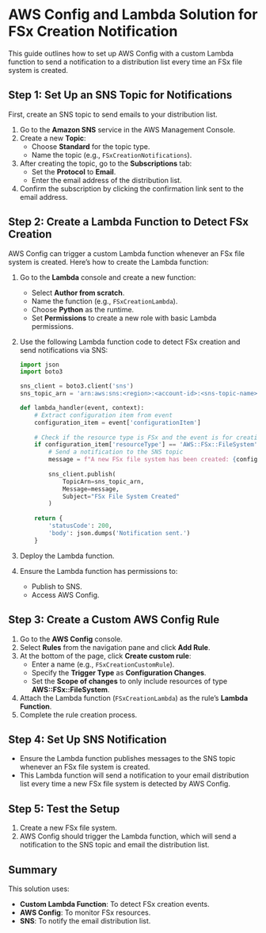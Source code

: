 
# AWS Config and Lambda Solution for FSx Creation Notification

This guide outlines how to set up AWS Config with a custom Lambda function to send a notification to a distribution list every time an FSx file system is created.

## Step 1: Set Up an SNS Topic for Notifications
First, create an SNS topic to send emails to your distribution list.

1. Go to the **Amazon SNS** service in the AWS Management Console.
2. Create a new **Topic**:
    - Choose **Standard** for the topic type.
    - Name the topic (e.g., `FSxCreationNotifications`).
3. After creating the topic, go to the **Subscriptions** tab:
    - Set the **Protocol** to **Email**.
    - Enter the email address of the distribution list.
4. Confirm the subscription by clicking the confirmation link sent to the email address.

## Step 2: Create a Lambda Function to Detect FSx Creation
AWS Config can trigger a custom Lambda function whenever an FSx file system is created. Here’s how to create the Lambda function:

1. Go to the **Lambda** console and create a new function:
    - Select **Author from scratch**.
    - Name the function (e.g., `FSxCreationLambda`).
    - Choose **Python** as the runtime.
    - Set **Permissions** to create a new role with basic Lambda permissions.
    
2. Use the following Lambda function code to detect FSx creation and send notifications via SNS:

    ```python
    import json
    import boto3

    sns_client = boto3.client('sns')
    sns_topic_arn = 'arn:aws:sns:<region>:<account-id>:<sns-topic-name>'  # Replace with your SNS topic ARN

    def lambda_handler(event, context):
        # Extract configuration item from event
        configuration_item = event['configurationItem']
        
        # Check if the resource type is FSx and the event is for creation
        if configuration_item['resourceType'] == 'AWS::FSx::FileSystem' and configuration_item['configurationItemStatus'] == 'ResourceDiscovered':
            # Send a notification to the SNS topic
            message = f"A new FSx file system has been created: {configuration_item['resourceId']}"
            
            sns_client.publish(
                TopicArn=sns_topic_arn,
                Message=message,
                Subject="FSx File System Created"
            )
            
        return {
            'statusCode': 200,
            'body': json.dumps('Notification sent.')
        }
    ```

3. Deploy the Lambda function.

4. Ensure the Lambda function has permissions to:
   - Publish to SNS.
   - Access AWS Config.

## Step 3: Create a Custom AWS Config Rule
1. Go to the **AWS Config** console.
2. Select **Rules** from the navigation pane and click **Add Rule**.
3. At the bottom of the page, click **Create custom rule**:
    - Enter a name (e.g., `FSxCreationCustomRule`).
    - Specify the **Trigger Type** as **Configuration Changes**.
    - Set the **Scope of changes** to only include resources of type **AWS::FSx::FileSystem**.
4. Attach the Lambda function (`FSxCreationLambda`) as the rule’s **Lambda Function**.
5. Complete the rule creation process.

## Step 4: Set Up SNS Notification
- Ensure the Lambda function publishes messages to the SNS topic whenever an FSx file system is created.
- This Lambda function will send a notification to your email distribution list every time a new FSx file system is detected by AWS Config.

## Step 5: Test the Setup
1. Create a new FSx file system.
2. AWS Config should trigger the Lambda function, which will send a notification to the SNS topic and email the distribution list.

## Summary
This solution uses:
- **Custom Lambda Function**: To detect FSx creation events.
- **AWS Config**: To monitor FSx resources.
- **SNS**: To notify the email distribution list.
